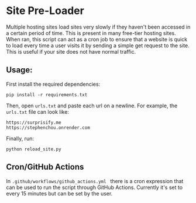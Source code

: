 
# Site Pre-Loader

Multiple hosting sites load sites very slowly if they haven't been accessed in a certain period of time. This is present in many free-tier hosting sites. When ran, this script can act as a cron job to ensure that a website is quick to load every time a user visits it by sending a simple get request to the site. This is useful if your site does not have normal traffic.

## Usage:

First install the required dependencies:
```
pip install -r requirements.txt
```

Then, open ```urls.txt``` and paste each url on a newline. For example, the ```urls.txt``` file can look like:
```
https://surprisify.me 
https://stephenchou.onrender.com
```

Finally, run:
```
python reload_site.py
```

## Cron/GitHub Actions

In ```.github/workflows/github_actions.yml ``` there is a cron expression that can be used to run the script through GitHub Actions. Currently it's set to every 15 minutes but can be set by the user.




